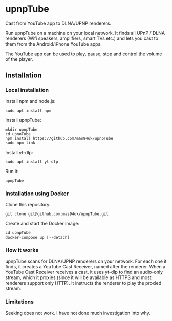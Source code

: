 # upnpTube
Cast from YouTube app to DLNA/UPNP renderers.

Run upnpTube on a machine on your local network. It finds all UPnP / DLNA renderers (Wifi speakers, amplifiers, smart TVs etc.) and lets you cast to them from the Android/iPhone YouTube apps.

The YouTube app can be used to play, pause, stop and control the volume of the player.


## Installation

### Local installation
Install npm and node.js:

    sudo apt install npm
    
Install upnpTube:

    mkdir upnpTube
    cd upnoTube
    npm install https://github.com/mas94uk/upnpTube
    sudo npm link
    
Install yt-dlp:

    sudo apt install yt-dlp

Run it:

    upnpTube
    

### Installation using Docker
Clone this repository:

    git clone git@github.com:mas94uk/upnpTube.git

Create and start the Docker image:

    cd upnpTube
    docker-compose up [--detach]

### How it works
upnpTube scans for DLNA/UPNP renderers on your network. For each one it finds, it creates a YouTube Cast Receiver, named after the renderer.
When a YouTube Cast Receiver receives a cast, it uses yt-dlp to find an audio-only stream, which it proxies (since it will be available as HTTPS and most renderers support only HTTP). It instructs the renderer to play the proxied stream.


### Limitations

Seeking does not work. I have not done much investigation into why.
